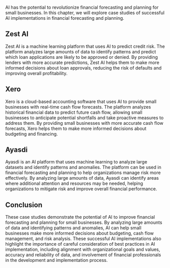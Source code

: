 
AI has the potential to revolutionize financial forecasting and planning for small businesses. In this chapter, we will explore case studies of successful AI implementations in financial forecasting and planning.

Zest AI
-------

Zest AI is a machine learning platform that uses AI to predict credit risk. The platform analyzes large amounts of data to identify patterns and predict which loan applications are likely to be approved or denied. By providing lenders with more accurate predictions, Zest AI helps them to make more informed decisions about loan approvals, reducing the risk of defaults and improving overall profitability.

Xero
----

Xero is a cloud-based accounting software that uses AI to provide small businesses with real-time cash flow forecasts. The platform analyzes historical financial data to predict future cash flow, allowing small businesses to anticipate potential shortfalls and take proactive measures to address them. By providing small businesses with more accurate cash flow forecasts, Xero helps them to make more informed decisions about budgeting and financing.

Ayasdi
------

Ayasdi is an AI platform that uses machine learning to analyze large datasets and identify patterns and anomalies. The platform can be used in financial forecasting and planning to help organizations manage risk more effectively. By analyzing large amounts of data, Ayasdi can identify areas where additional attention and resources may be needed, helping organizations to mitigate risk and improve overall financial performance.

Conclusion
----------

These case studies demonstrate the potential of AI to improve financial forecasting and planning for small businesses. By analyzing large amounts of data and identifying patterns and anomalies, AI can help small businesses make more informed decisions about budgeting, cash flow management, and risk analysis. These successful AI implementations also highlight the importance of careful consideration of best practices in AI implementation, including alignment with organizational goals and values, accuracy and reliability of data, and involvement of financial professionals in the development and implementation process.

